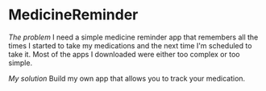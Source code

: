 # MedicineReminder

_The problem_
I need a simple medicine reminder app that remembers all the times I started to take my medications and the next time I'm scheduled to take it.
Most of the apps I downloaded were either too complex or too simple.

_My solution_
Build my own app that allows you to track your medication.
